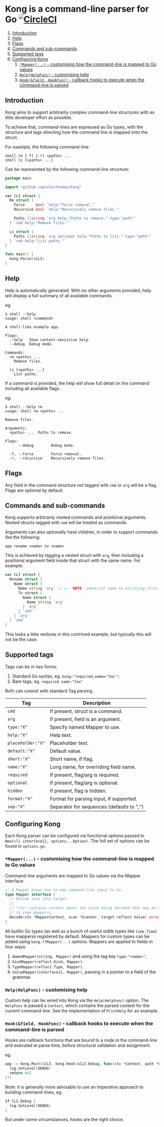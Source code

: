 # Kong is a command-line parser for Go [![CircleCI](https://circleci.com/gh/alecthomas/kong.svg?style=svg&circle-token=477fecac758383bf281453187269b913130f17d2)](https://circleci.com/gh/alecthomas/kong)

<!-- MarkdownTOC -->

1. [Introduction](#introduction)
1. [Help](#help)
1. [Flags](#flags)
1. [Commands and sub-commands](#commands-and-sub-commands)
1. [Supported tags](#supported-tags)
1. [Configuring Kong](#configuring-kong)
    1. [`*Mapper(...)` - customising how the command-line is mapped to Go values](#mapper---customising-how-the-command-line-is-mapped-to-go-values)
    1. [`Help(HelpFunc)` - customising help](#helphelpfunc---customising-help)
    1. [`Hook(&field, HookFunc)` - callback hooks to execute when the command-line is parsed](#hookfield-hookfunc---callback-hooks-to-execute-when-the-command-line-is-parsed)

<!-- /MarkdownTOC -->


## Introduction

Kong aims to support arbitrarily complex command-line structures with as little developer effort as possible.

To achieve that, command-lines are expressed as Go types, with the structure and tags directing how the command line is mapped onto the struct.

For example, the following command-line:

```
shell rm [-f] [-r] <paths> ...
shell ls [<paths> ...]
```

Can be represented by the following command-line structure:

```go
package main

import "github.com/alecthomas/kong"

var CLI struct {
  Rm struct {
    Force     bool `help:"Force removal."`
    Recursive bool `help:"Recursively remove files."`

    Paths []string `arg help:"Paths to remove." type:"path"`
  } `cmd help:"Remove files."`

  Ls struct {
    Paths []string `arg optional help:"Paths to list." type:"path"`
  } `cmd help:"List paths."`
}

func main() {
  kong.Parse(&CLI)
}
```

## Help

Help is automatically generated. With no other arguments provided, help will display a full summary of all available commands.

eg.

```
$ shell --help
usage: shell <command>

A shell-like example app.

Flags:
  --help   Show context-sensitive help.
  --debug  Debug mode.

Commands:
  rm <paths> ...
    Remove files.

  ls [<paths> ...]
    List paths.
```

If a command is provided, the help will show full detail on the command including all available flags.

eg.

```
$ shell --help rm
usage: shell rm <paths> ...

Remove files.

Arguments:
  <paths> ...  Paths to remove.

Flags:
      --debug        Debug mode.

  -f, --force        Force removal.
  -r, --recursive    Recursively remove files.
```

## Flags

Any field in the command structure *not* tagged with `cmd` or `arg` will be a flag. Flags are optional by default.

## Commands and sub-commands

Kong supports arbitrarily nested commands and positional arguments. Nested structs tagged with `cmd` will be treated as commands.

Arguments can also optionally have children, in order to support commands like the following:

```
app rename <name> to <name>
```

This is achieved by tagging a nested struct with `arg`, then including a positional argument field inside that struct with the same name. For example:

```go
var CLI struct {
  Rename struct {
    Name struct {
      Name string `arg` // <-- NOTE: identical name to enclosing struct field.
      To struct {
        Name struct {
          Name string `arg`
        } `arg`
      } `cmd`
    } `arg`
  } `cmd`
}
```
This looks a little verbose in this contrived example, but typically this will not be the case.

## Supported tags

Tags can be in two forms:

1. Standard Go syntax, eg. `kong:"required,name='foo'"`.
2. Bare tags, eg. `required name:"foo"`

Both can coexist with standard Tag parsing.

| Tag                    | Description                                 |
| -----------------------| ------------------------------------------- |
| `cmd`                  | If present, struct is a command.            |
| `arg`                  | If present, field is an argument.           |
| `type:"X"`             | Specify named Mapper to use.                |
| `help:"X"`             | Help text.                                  |
| `placeholder:"X"`      | Placeholder text.                           |
| `default:"X"`          | Default value.                              |
| `short:"X"`            | Short name, if flag.                        |
| `name:"X"`             | Long name, for overriding field name.       |
| `required`             | If present, flag/arg is required.           |
| `optional`             | If present, flag/arg is optional.           |
| `hidden`               | If present, flag is hidden.                 |
| `format:"X"`           | Format for parsing input, if supported.     |
| `sep:"X"`              | Separator for sequences (defaults to ",")   |

## Configuring Kong

Each Kong parser can be configured via functional options passed to `New(cli interface{}, options...Option)`. The full set of options can be found in `options.go`.

### `*Mapper(...)` - customising how the command-line is mapped to Go values

Command-line arguments are mapped to Go values via the Mapper interface:

```go
// A Mapper knows how to map command-line input to Go.
type Mapper interface {
  // Decode scan into target.
  //
  // "ctx" contains context about the value being decoded that may be useful
  // to some mapperss.
  Decode(ctx *MapperContext, scan *Scanner, target reflect.Value) error
}
```

All builtin Go types (as well as a bunch of useful stdlib types like `time.Time`) have mapperss registered by default. Mappers for custom types can be added using `kong.??Mapper(...)` options. Mappers are applied to fields in four ways:

1. `NamedMapper(string, Mapper)` and using the tag key `type:"<name>"`.
2. `KindMapper(reflect.Kind, Mapper)`.
3. `TypeMapper(reflect.Type, Mapper)`.
4.  `ValueMapper(interface{}, Mapper)`, passing in a pointer to a field of the grammar.


### `Help(HelpFunc)` - customising help

Custom help can be wired into Kong via the `Help(HelpFunc)` option. The `HelpFunc` is passed a `Context`, which contains the parsed context for the current command-line. See the implementation of `PrintHelp` for an example.

### `Hook(&field, HookFunc)` - callback hooks to execute when the command-line is parsed

Hooks are callback functions that are bound to a node in the command-line and executed at parse time, before structural validation and assignment.

eg.

```go
app := kong.Must(&CLI, kong.Hook(&CLI.Debug, func(ctx *Context, path *Path) error {
  log.SetLevel(DEBUG)
  return nil
}))
```

Note: it is generally more advisable to use an imperative approach to building command-lines, eg.

```go
if CLI.Debug {
  log.SetLevel(DEBUG)
}
```

But under some circumstances, hooks are the right choice.
